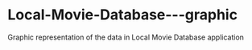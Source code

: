 # Local-Movie-Database---graphic
Graphic representation of the data in Local Movie Database application
